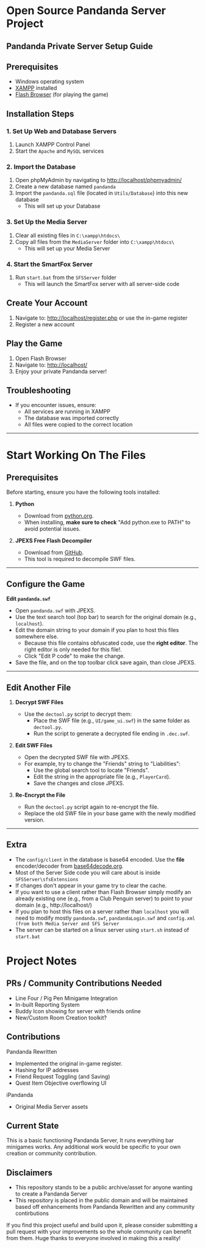 # Open Source Pandanda Server Project 
## Pandanda Private Server Setup Guide

## Prerequisites
- Windows operating system
- [XAMPP](https://www.apachefriends.org/) installed
- [Flash Browser](https://github.com/radubirsan/FlashBrowser/releases/tag/v0.81) (for playing the game)

## Installation Steps

### 1. Set Up Web and Database Servers
1. Launch XAMPP Control Panel
2. Start the `Apache` and `MySQL` services

### 2. Import the Database
1. Open phpMyAdmin by navigating to [http://localhost/phpmyadmin/](http://localhost/phpmyadmin/)
2. Create a new database named `pandanda`
3. Import the `pandanda.sql` file (located in `Utils/Database`) into this new database
   - This will set up your Database

### 3. Set Up the Media Server
1. Clear all existing files in `C:\xampp\htdocs\`
2. Copy all files from the `MediaServer` folder into `C:\xampp\htdocs\`
   - This will set up your Media Server

### 4. Start the SmartFox Server
1. Run `start.bat` from the `SFSServer` folder
   - This will launch the SmartFox server with all server-side code

## Create Your Account
1. Navigate to: [http://localhost/register.php](http://localhost/register.php) or use the in-game register
2. Register a new account

## Play the Game
1. Open Flash Browser
2. Navigate to: [http://localhost/](http://localhost/)
3. Enjoy your private Pandanda server!

## Troubleshooting
- If you encounter issues, ensure:
  - All services are running in XAMPP
  - The database was imported correctly
  - All files were copied to the correct location

---

# Start Working On The Files

## Prerequisites

Before starting, ensure you have the following tools installed:

1. **Python**
   - Download from [python.org](https://www.python.org/).
   - When installing, **make sure to check** "Add python.exe to PATH" to avoid potential issues.

2. **JPEXS Free Flash Decompiler**
   - Download from [GitHub](https://github.com/jindrapetrik/jpexs-decompiler/releases).
   - This tool is required to decompile SWF files.

---

## Configure the Game

**Edit `pandanda.swf`**
   - Open `pandanda.swf` with JPEXS.
   - Use the text search tool (top bar) to search for the original domain (e.g., `localhost`).
   - Edit the domain string to your domain if you plan to host this files somewhere else.
     - Because this file contains obfuscated code, use the **right editor**. The right editor is only needed for this file!.
     - Click "Edit P code" to make the change.
   - Save the file, and on the top toolbar click save again, than close JPEXS.

---

## Edit Another File

1. **Decrypt SWF Files**
   - Use the `dectool.py` script to decrypt them:
     - Place the SWF file (e.g., `UI/game_ui.swf`) in the same folder as `dectool.py`.
     - Run the script to generate a decrypted file ending in `.dec.swf`.

2. **Edit SWF Files**
   - Open the decrypted SWF file with JPEXS.
   - For example, try to change the "Friends" string to "Liabilities":
     - Use the global search tool to locate "Friends".
     - Edit the string in the appropriate file (e.g., `PlayerCard`).
     - Save the changes and close JPEXS.

3. **Re-Encrypt the File**
   - Run the `dectool.py` script again to re-encrypt the file.
   - Replace the old SWF file in your base game with the newly modified version.

---

## Extra

- The `config/client` in the database is base64 encoded. Use the **file** encoder/decoder from [base64decode.org](https://www.base64decode.org/).
- Most of the Server Side code you will care about is inside `SFSServer\sfsExtensions`
- If changes don't appear in your game try to clear the cache.
- If you want to use a client rather than Flash Browser simply modify an already existing one (e.g., from a Club Penguin server) to point to your domain (e.g., http://localhost/)
- If you plan to host this files on a server rather than `localhost` you will need to modify mostly `pandanda.swf`, `pandandaLogin.swf` and `config.xml (from both Media Server and SFS Server` 
- The server can be started on a linux server using `start.sh` instead of `start.bat`

# Project Notes

## PRs / Community Contributions Needed

- Line Four / Pig Pen Minigame Integration
- In-built Reporting System
- Buddy Icon showing for server with friends online
- New/Custom Room Creation toolkit?

## Contributions

Pandanda Rewritten 
   - Implemented the original in-game register.
   - Hashing for IP addresses
   - Friend Request Toggling (and Saving)
   - Quest Item Objective overflowing UI

iPandanda
   - Original Media Server assets

## Current State

This is a basic functioning Pandanda Server, It runs everything bar minigames works. Any additional work would be specific to your own creation or community contribution.

## Disclaimers
- This repository stands to be a public archive/asset for anyone wanting to create a Pandanda Server
- This repository is placed in the public domain and will be maintained based off enhancements from Pandanda Rewritten and any community contirbutions

If you find this project useful and build upon it, please consider submitting a pull request with your improvements so the whole community can benefit from them. 
Huge thanks to everyone involved in making this a reality!
